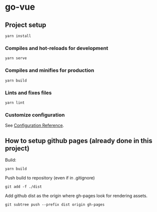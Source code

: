 # go-vue

## Project setup
```
yarn install
```

### Compiles and hot-reloads for development
```
yarn serve
```

### Compiles and minifies for production
```
yarn build
```

### Lints and fixes files
```
yarn lint
```

### Customize configuration
See [Configuration Reference](https://cli.vuejs.org/config/).
## How to setup github pages (already done in this project)

Build:
```
yarn build
```

Push build to repository (even if in .gitignore)
```
git add -f ./dist
```

Add github dist as the origin where gh-pages look for rendering assets.
```
git subtree push --prefix dist origin gh-pages
```
